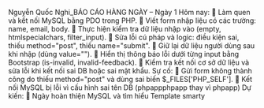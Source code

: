 Nguyễn Quốc Nghi_BÁO CÁO HÀNG NGÀY – Ngày 1
Hôm nay:
	Làm quen và kết nối MySQL bằng PDO trong PHP.
	Viết form nhập liệu có các trường: name, email, body.
	Thực hiện kiểm tra dữ liệu nhập vào (empty, htmlspecialchars, filter_input).
	Sửa lỗi cú pháp và logic: điều kiện sai, thiếu method="post", thiếu name="submit".
	Giữ lại dữ liệu người dùng sau khi nhập (dùng value="<?php echo $name; ?>").
	Hiển thị thông báo lỗi dưới từng input bằng Bootstrap (is-invalid, invalid-feedback).
	Kiểm tra kết nối cơ sở dữ liệu và sửa lỗi khi kết nối sai DB hoặc sai mật khẩu.
Sự cố:
	Gửi form không thành công do thiếu method="post" và dùng sai biến $_FILES['PHP_SELF'].
	Kết nối MySQL bị lỗi vì cấu hình sai tên DB (phpappphpapp thay vì phpapp)
Dự kiến:
	Ngày hoàn thiện MySQL và tìm hiểu Template smarty
